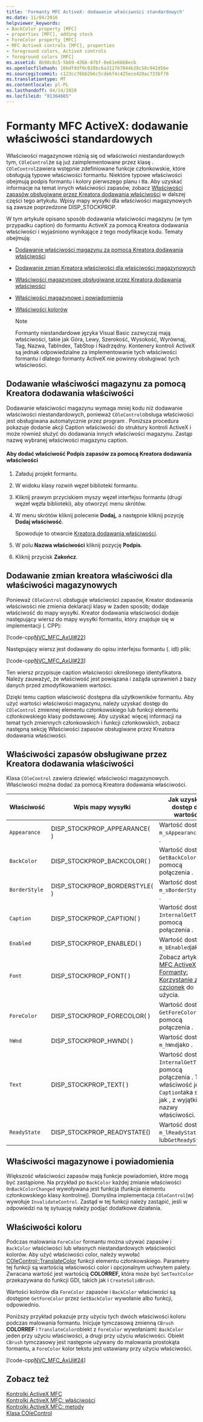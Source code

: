 ```yaml
---
title: 'Formanty MFC ActiveX: dodawanie właściwości standardowych'
ms.date: 11/04/2016
helpviewer_keywords:
- BackColor property [MFC]
- properties [MFC], adding stock
- ForeColor property [MFC]
- MFC ActiveX controls [MFC], properties
- foreground colors, ActiveX controls
- foreground colors [MFC]
ms.assetid: 8b98c8c5-5b69-4366-87bf-0e61e6668ecb
ms.openlocfilehash: 16bdfddf0c028bc6a312767844b38c58c942d56e
ms.sourcegitcommit: c123cc76bb2b6c5cde6f4c425ece420ac733bf70
ms.translationtype: MT
ms.contentlocale: pl-PL
ms.lasthandoff: 04/14/2020
ms.locfileid: "81364665"
---
```

# <a name="mfc-activex-controls-adding-stock-properties"></a>Formanty MFC ActiveX: dodawanie właściwości standardowych

Właściwości magazynowe różnią się od właściwości niestandardowych tym, `COleControl`że są już zaimplementowane przez klasę . `COleControl`zawiera wstępnie zdefiniowane funkcje członkowskie, które obsługują typowe właściwości formantu. Niektóre typowe właściwości obejmują podpis formantu i kolory pierwszego planu i tła. Aby uzyskać informacje na temat innych właściwości zapasów, zobacz [Właściwości zapasów obsługiwane przez Kreatora dodawania właściwości](#_core_stock_properties_supported_by_classwizard) w dalszej części tego artykułu. Wpisy mapy wysyłki dla właściwości magazynowych są zawsze poprzedzone DISP_STOCKPROP.

W tym artykule opisano sposób dodawania właściwości magazynu (w tym przypadku caption) do formantu ActiveX za pomocą Kreatora dodawania właściwości i wyjaśniono wynikające z tego modyfikacje kodu. Tematy obejmują:

- [Dodawanie właściwości magazynu za pomocą Kreatora dodawania właściwości](#_core_using_classwizard_to_add_a_stock_property)

- [Dodawanie zmian Kreatora właściwości dla właściwości magazynowych](#_core_classwizard_changes_for_stock_properties)

- [Właściwości magazynowe obsługiwane przez Kreatora dodawania właściwości](#_core_stock_properties_supported_by_classwizard)

- [Właściwości magazynowe i powiadomienia](#_core_stock_properties_and_notification)

- [Właściwości kolorów](#_core_color_properties)

    > [!NOTE]
    >  Formanty niestandardowe języka Visual Basic zazwyczaj mają właściwości, takie jak Góra, Lewy, Szerokość, Wysokość, Wyrównaj, Tag, Nazwa, TabIndex, TabStop i Nadrzędny. Kontenery kontroli ActiveX są jednak odpowiedzialne za implementowanie tych właściwości formantu i dlatego formanty ActiveX nie powinny obsługiwać tych właściwości.

## <a name="using-the-add-property-wizard-to-add-a-stock-property"></a><a name="_core_using_classwizard_to_add_a_stock_property"></a>Dodawanie właściwości magazynu za pomocą Kreatora dodawania właściwości

Dodawanie właściwości magazynu wymaga mniej kodu niż dodawanie właściwości niestandardowych, ponieważ `COleControl`obsługa właściwości jest obsługiwana automatycznie przez program . Poniższa procedura pokazuje dodanie akcji Caption właściwości do struktury kontroli ActiveX i może również służyć do dodawania innych właściwości magazynu. Zastąp nazwę wybranej właściwości magazynu caption.

#### <a name="to-add-the-stock-caption-property-using-the-add-property-wizard"></a>Aby dodać właściwość Podpis zapasów za pomocą Kreatora dodawania właściwości

1. Załaduj projekt formantu.

1. W widoku klasy rozwiń węzeł biblioteki formantu.

1. Kliknij prawym przyciskiem myszy węzeł interfejsu formantu (drugi węzeł węzła biblioteki), aby otworzyć menu skrótów.

1. W menu skrótów kliknij polecenie **Dodaj,** a następnie kliknij pozycję **Dodaj właściwość**.

   Spowoduje to otwarcie [Kreatora dodawania właściwości](../ide/names-add-property-wizard.md).

1. W polu **Nazwa właściwości** kliknij pozycję **Podpis**.

1. Kliknij przycisk **Zakończ**.

## <a name="add-property-wizard-changes-for-stock-properties"></a><a name="_core_classwizard_changes_for_stock_properties"></a>Dodawanie zmian kreatora właściwości dla właściwości magazynowych

Ponieważ `COleControl` obsługuje właściwości zapasów, Kreator dodawania właściwości nie zmienia deklaracji klasy w żaden sposób; dodaje właściwość do mapy wysyłki. Kreator dodawania właściwości dodaje następujący wiersz do mapy wysyłki formantu, który znajduje się w implementacji (. CPP):

[!code-cpp[NVC_MFC_AxUI#22](../mfc/codesnippet/cpp/mfc-activex-controls-adding-stock-properties_1.cpp)]

Następujący wiersz jest dodawany do opisu interfejsu formantu (. idl) plik:

[!code-cpp[NVC_MFC_AxUI#23](../mfc/codesnippet/cpp/mfc-activex-controls-adding-stock-properties_2.idl)]

Ten wiersz przypisuje caption właściwości określonego identyfikatora. Należy zauważyć, że właściwość jest powiązana i zażąda uprawnień z bazy danych przed zmodyfikowaniem wartości.

Dzięki temu caption właściwość dostępna dla użytkowników formantu. Aby użyć wartości właściwości magazynu, należy uzyskać dostęp do `COleControl` zmiennej elementu członkowskiego lub funkcji elementu członkowskiego klasy podstawowej. Aby uzyskać więcej informacji na temat tych zmiennych członkowskich i funkcji członkowskich, zobacz następną sekcję Właściwości zapasów obsługiwane przez Kreatora dodawania właściwości.

## <a name="stock-properties-supported-by-the-add-property-wizard"></a><a name="_core_stock_properties_supported_by_classwizard"></a>Właściwości zapasów obsługiwane przez Kreatora dodawania właściwości

Klasa `COleControl` zawiera dziewięć właściwości magazynowych. Właściwości można dodać za pomocą Kreatora dodawania właściwości.

|Właściwość|Wpis mapy wysyłki|Jak uzyskać dostęp do wartości|
|--------------|------------------------|-------------------------|
|`Appearance`|DISP_STOCKPROP_APPEARANCE( )|Wartość dostępna `m_sAppearance`jako .|
|`BackColor`|DISP_STOCKPROP_BACKCOLOR( )|Wartość dostępna `GetBackColor`za pomocą połączenia .|
|`BorderStyle`|DISP_STOCKPROP_BORDERSTYLE( )|Wartość dostępna `m_sBorderStyle`jako .|
|`Caption`|DISP_STOCKPROP_CAPTION( )|Wartość dostępna `InternalGetText`za pomocą połączenia .|
|`Enabled`|DISP_STOCKPROP_ENABLED( )|Wartość dostępna `m_bEnabled`jako .|
|`Font`|DISP_STOCKPROP_FONT( )|Zobacz artykuł [MFC ActiveX Formanty: Korzystanie z czcionek](../mfc/mfc-activex-controls-using-fonts.md) do użycia.|
|`ForeColor`|DISP_STOCKPROP_FORECOLOR( )|Wartość dostępna `GetForeColor`za pomocą połączenia .|
|`hWnd`|DISP_STOCKPROP_HWND( )|Wartość dostępna `m_hWnd`jako .|
|`Text`|DISP_STOCKPROP_TEXT( )|Wartość dostępna `InternalGetText`za pomocą połączenia . Ta właściwość jest `Caption`taka sama jak , z wyjątkiem nazwy właściwości.|
|`ReadyState`|DISP_STOCKPROP_READYSTATE()|Wartość dostępna `m_lReadyState` jako lub`GetReadyState`|

## <a name="stock-properties-and-notification"></a><a name="_core_stock_properties_and_notification"></a>Właściwości magazynowe i powiadomienia

Większość właściwości zapasów mają funkcje powiadomień, które mogą być zastąpione. Na przykład po `BackColor` każdej zmianie właściwości `OnBackColorChanged` wywoływana jest funkcja (funkcja elementu członkowskiego klasy kontrolnej). Domyślna implementacja `COleControl`(w) wywołuje `InvalidateControl`. Zastąd w tej funkcji należy zastąpić, jeśli w odpowiedzi na tę sytuację należy podjąć dodatkowe działania.

## <a name="color-properties"></a><a name="_core_color_properties"></a>Właściwości koloru

Podczas malowania `ForeColor` formantu można używać zapasów i `BackColor` właściwości lub własnych niestandardowych właściwości kolorów. Aby użyć właściwości color, należy wywołać [COleControl::TranslateColor](../mfc/reference/colecontrol-class.md#translatecolor) funkcji elementu członkowskiego. Parametry tej funkcji są wartością właściwości color i opcjonalnym uchwytem palety. Zwracana wartość jest wartością **COLORREF,** która może być `SetTextColor` przekazywana do funkcji GDI, takich jak i `CreateSolidBrush`.

Wartości kolorów dla `ForeColor` zapasów i `BackColor` właściwości są dostępne `GetForeColor` przez `GetBackColor` wywołanie albo funkcji, odpowiednio.

Poniższy przykład pokazuje przy użyciu tych dwóch właściwości koloru podczas malowania formantu. Inicjuje tymczasową zmienną `CBrush` **COLORREF** i `TranslateColor`obiekt z `ForeColor` wywołaniami: `BackColor` jeden przy użyciu właściwości, a drugi przy użyciu właściwości. Obiekt `CBrush` tymczasowy jest następnie używany do malowania prostokąta formantu, a `ForeColor` kolor tekstu jest ustawiany przy użyciu właściwości.

[!code-cpp[NVC_MFC_AxUI#24](../mfc/codesnippet/cpp/mfc-activex-controls-adding-stock-properties_3.cpp)]

## <a name="see-also"></a>Zobacz też

[Kontrolki ActiveX MFC](../mfc/mfc-activex-controls.md)<br/>
[Kontrolki ActiveX MFC: właściwości](../mfc/mfc-activex-controls-properties.md)<br/>
[Kontrolki ActiveX MFC: metody](../mfc/mfc-activex-controls-methods.md)<br/>
[Klasa COleControl](../mfc/reference/colecontrol-class.md)
